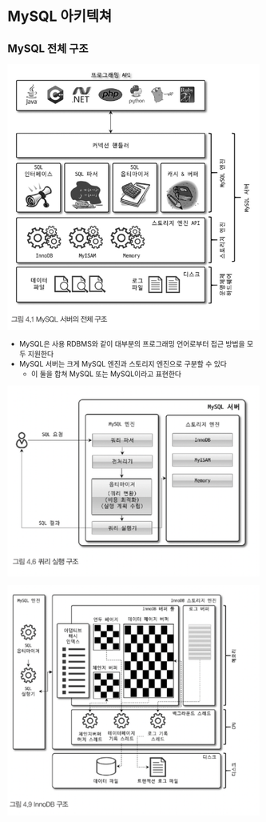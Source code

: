 # MySQL 아키텍쳐

## MySQL 전체 구조
![images1](images/mysql_architecture_1.png)

- MySQL은 사용 RDBMS와 같이 대부분의 프로그래밍 언어로부터 접근 방법을 모두 지원한다
- MySQL 서버는 크게 MySQL 엔진과 스토리지 엔진으로 구분할 수 있다
    - 이 둘을 합쳐 MySQL 또는 MySQL이라고 표현한다


![images2](images/mysql_architecture_2.png)


![images3](images/mysql_architecture_3.png)

